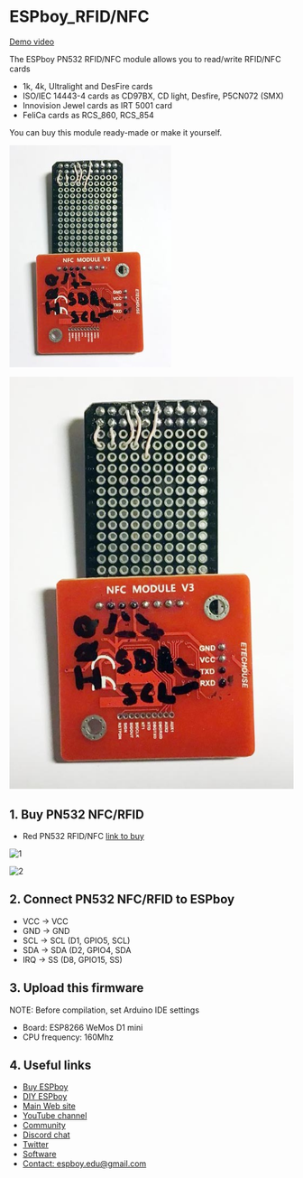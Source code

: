 # ESPboy_RFID/NFC

[Demo video](https://youtu.be/YB7mS0z7oJQ)

The ESPboy PN532 RFID/NFC module allows you to read/write RFID/NFC cards

- 1k, 4k, Ultralight and DesFire cards
- ISO/IEC 14443-4 cards as CD97BX, CD light, Desfire, P5CN072 (SMX)
- Innovision Jewel cards as IRT 5001 card
- FeliCa cards as RCS_860, RCS_854


You can buy this module ready-made or make it yourself.

![1](pics/IMG_1.jpg)

![2](pics/IMG_3.jpg)



## 1. Buy PN532 NFC/RFID

- Red PN532 RFID/NFC [link to buy](https://aliexpress.ru/wholesale?SearchText=PN532)

![1](pics/PN532_1.jpg)

![2](pics/PN532_2.jpg)



## 2. Connect PN532 NFC/RFID to ESPboy

- VCC    ->  VCC
- GND    ->  GND
- SCL    ->  SCL (D1, GPIO5, SCL)
- SDA    ->  SDA (D2, GPIO4, SDA
- IRQ    ->  SS (D8, GPIO15, SS)


## 3. Upload this firmware

NOTE: Before compilation, set Arduino IDE settings

-  Board:  ESP8266 WeMos D1 mini
-  CPU frequency: 160Mhz

## 4. Useful links

- [Buy ESPboy](https://www.tindie.com/products/23910/)
- [DIY ESPboy](https://easyeda.com/ESPboy)
- [Main Web site](https://www.espboy.com)
- [YouTube channel](https://www.youtube.com/c/ESPboy)
- [Community](https://community.espboy.com)
- [Discord chat](https://discord.gg/kXfDQpX)
- [Twitter](https://twitter.com/ESPboy_edu)
- [Software](https://github.com/ESPboy-edu)
- [Contact: espboy.edu@gmail.com](mailto:espboy.edu@gmail.com)


